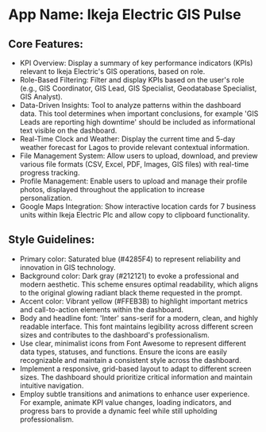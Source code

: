 # **App Name**: Ikeja Electric GIS Pulse

## Core Features:

- KPI Overview: Display a summary of key performance indicators (KPIs) relevant to Ikeja Electric's GIS operations, based on role.
- Role-Based Filtering: Filter and display KPIs based on the user's role (e.g., GIS Coordinator, GIS Lead, GIS Specialist, Geodatabase Specialist, GIS Analyst).
- Data-Driven Insights: Tool to analyze patterns within the dashboard data. This tool determines when important conclusions, for example 'GIS Leads are reporting high downtime' should be included as informational text visible on the dashboard.
- Real-Time Clock and Weather: Display the current time and 5-day weather forecast for Lagos to provide relevant contextual information.
- File Management System: Allow users to upload, download, and preview various file formats (CSV, Excel, PDF, Images, GIS files) with real-time progress tracking.
- Profile Management: Enable users to upload and manage their profile photos, displayed throughout the application to increase personalization.
- Google Maps Integration: Show interactive location cards for 7 business units within Ikeja Electric Plc and allow copy to clipboard functionality.

## Style Guidelines:

- Primary color: Saturated blue (#4285F4) to represent reliability and innovation in GIS technology.
- Background color: Dark gray (#212121) to evoke a professional and modern aesthetic. This scheme ensures optimal readability, which aligns to the original glowing radiant black theme requested in the prompt.
- Accent color: Vibrant yellow (#FFEB3B) to highlight important metrics and call-to-action elements within the dashboard.
- Body and headline font: 'Inter' sans-serif for a modern, clean, and highly readable interface. This font maintains legibility across different screen sizes and contributes to the dashboard's professionalism.
- Use clear, minimalist icons from Font Awesome to represent different data types, statuses, and functions. Ensure the icons are easily recognizable and maintain a consistent style across the dashboard.
- Implement a responsive, grid-based layout to adapt to different screen sizes. The dashboard should prioritize critical information and maintain intuitive navigation.
- Employ subtle transitions and animations to enhance user experience. For example, animate KPI value changes, loading indicators, and progress bars to provide a dynamic feel while still upholding professionalism.